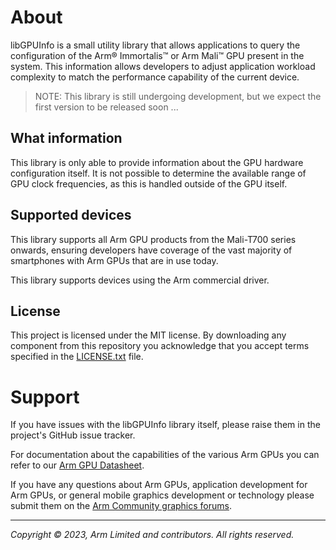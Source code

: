 # About

libGPUInfo is a small utility library that allows applications to query the
configuration of the Arm® Immortalis™ or Arm Mali™ GPU present in the system.
This information allows developers to adjust application workload complexity to
match the performance capability of the current device.

> NOTE: This library is still undergoing development, but we expect the first
> version to be released soon ...

## What information

This library is only able to provide information about the GPU hardware
configuration itself. It is not possible to determine the available range of
GPU clock frequencies, as this is handled outside of the GPU itself.

## Supported devices

This library supports all Arm GPU products from the Mali-T700 series onwards,
ensuring developers have coverage of the vast majority of smartphones with
Arm GPUs that are in use today.

This library supports devices using the Arm commercial driver.

## License

This project is licensed under the MIT license.  By downloading any component
from this repository you acknowledge that you accept terms specified in the
[LICENSE.txt](LICENSE.txt) file.

# Support

If you have issues with the libGPUInfo library itself, please raise them in the
project's GitHub issue tracker.

For documentation about the capabilities of the various Arm GPUs you can
refer to our [Arm GPU Datasheet][2].

If you have any questions about Arm GPUs, application development for Arm GPUs,
or general mobile graphics development or technology please submit them on the
[Arm Community graphics forums][1].

- - -

_Copyright © 2023, Arm Limited and contributors. All rights reserved._

[1]: https://community.arm.com/support-forums/f/graphics-gaming-and-vr-forum/
[2]: https://developer.arm.com/documentation/102849/latest/
